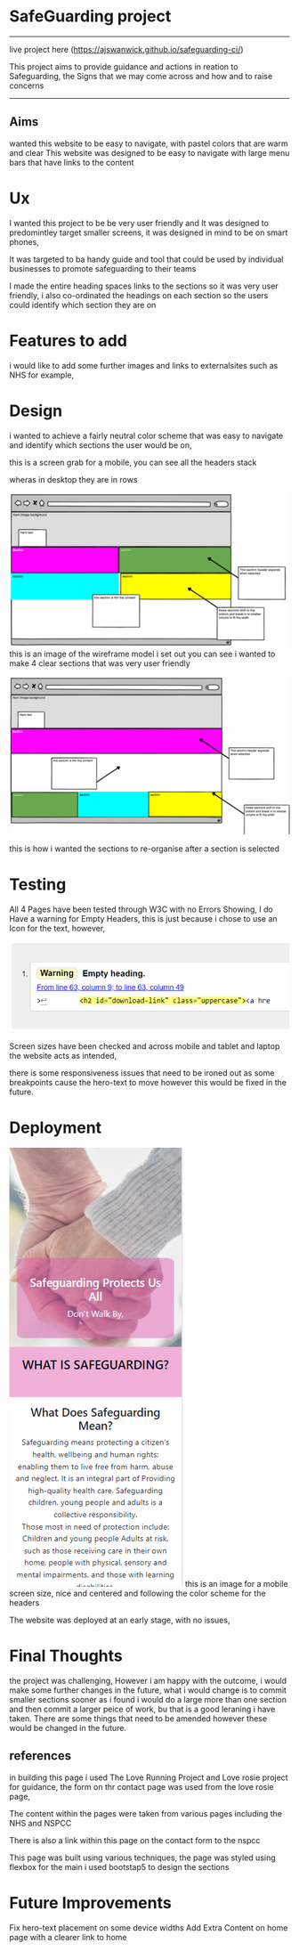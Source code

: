 # SafeGuarding project
---

live project here (https://ajswanwick.github.io/safeguarding-ci/)

This project aims to provide guidance and actions in reation to Safeguarding, the Signs that we may come across and 
how and to raise concerns 


---
## Aims
 wanted this website to be easy to navigate, with pastel colors that are warm and clear
 This website was designed to be easy to navigate with large menu bars that have links to the content


# Ux

I wanted this project to be be very user friendly and It was designed to predomintley target smaller screens, it was designed in mind to be on smart phones, 

It was targeted to ba handy guide and tool that could be used by individual businesses to promote safeguarding to their teams

I made the entire heading spaces links to the sections so it was very user friendly, i also co-ordinated the headings on each section so the users could identify which section they are on 

# Features to add
 i would like to add some further images and links to externalsites such as NHS for example,

 
# Design 

i wanted to achieve a fairly neutral color scheme that was easy to navigate and identify which sections the user would be on,



 this is a screen grab for a mobile, you can see all the headers stack 

wheras in desktop they are in rows



![alt text](/assets/images/image-3.png)
this is an image of the wireframe model i set out you can see i wanted to make 4 clear sections that was very user friendly

![alt text](/assets/images/image-2.png)

this is how i wanted the sections to re-organise after a section is selected 





# Testing 
All 4 Pages have been tested through W3C with no Errors Showing, 
I do Have a warning for Empty Headers, this is just because i chose to use an Icon for the text, however, 

![alt text](image.png)

Screen sizes have been checked and across mobile and tablet and laptop the website acts as intended, 

there is some responsiveness issues that need to be ironed out as some breakpoints cause the hero-text to move however this would be fixed in the future.

# Deployment

![alt text](/assets/images/image-1.png)
this is an image for a mobile screen size, nice and centered and following the color scheme for the headers

The website was deployed at an early stage, with no issues, 

# Final Thoughts

the project was challenging, However i am happy with the outcome, i would make some further changes in the future, 
what i would change is to commit smaller sections sooner as i found i would do a large more than one section and then commit a larger peice of work, bu that is a good leraning i have taken. 
There are some things that need to be amended however these would be changed in the future.


## references 
in building this page i used The Love Running Project and Love rosie project for guidance, the form on thr contact page was used from the love rosie page, 

The content within the pages were taken from various pages including the NHS and NSPCC

There is also a link within this page on the contact form to the nspcc 

This page was built using various techniques, 
the page was styled using flexbox for the main
i used bootstap5 to design the sections 

# Future Improvements

Fix hero-text placement on some device widths
Add Extra Content on home page with a clearer link to home
